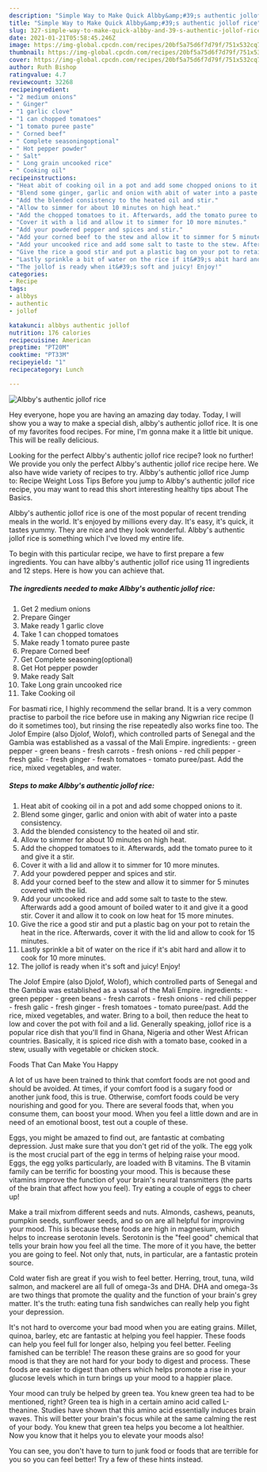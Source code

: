 ```yaml
---
description: "Simple Way to Make Quick Albby&amp;#39;s authentic jollof rice"
title: "Simple Way to Make Quick Albby&amp;#39;s authentic jollof rice"
slug: 327-simple-way-to-make-quick-albby-and-39-s-authentic-jollof-rice
date: 2021-01-21T05:58:45.246Z
image: https://img-global.cpcdn.com/recipes/20bf5a75d6f7d79f/751x532cq70/albbys-authentic-jollof-rice-recipe-main-photo.jpg
thumbnail: https://img-global.cpcdn.com/recipes/20bf5a75d6f7d79f/751x532cq70/albbys-authentic-jollof-rice-recipe-main-photo.jpg
cover: https://img-global.cpcdn.com/recipes/20bf5a75d6f7d79f/751x532cq70/albbys-authentic-jollof-rice-recipe-main-photo.jpg
author: Ruth Bishop
ratingvalue: 4.7
reviewcount: 32268
recipeingredient:
- "2 medium onions"
- " Ginger"
- "1 garlic clove"
- "1 can chopped tomatoes"
- "1 tomato puree paste"
- " Corned beef"
- " Complete seasoningoptional"
- " Hot pepper powder"
- " Salt"
- " Long grain uncooked rice"
- " Cooking oil"
recipeinstructions:
- "Heat abit of cooking oil in a pot and add some chopped onions to it."
- "Blend some ginger, garlic and onion with abit of water into a paste consistency."
- "Add the blended consistency to the heated oil and stir."
- "Allow to simmer for about 10 minutes on high heat."
- "Add the chopped tomatoes to it. Afterwards, add the tomato puree to it and give it a stir."
- "Cover it with a lid and allow it to simmer for 10 more minutes."
- "Add your powdered pepper and spices and stir."
- "Add your corned beef to the stew and allow it to simmer for 5 minutes covered with the lid."
- "Add your uncooked rice and add some salt to taste to the stew. Afterwards add a good amount of boiled water to it and give it a good stir. Cover it and allow it to cook on low heat for 15 more minutes."
- "Give the rice a good stir and put a plastic bag on your pot to retain the heat in the rice. Afterwards, cover it with the lid and allow to cook for 15 minutes."
- "Lastly sprinkle a bit of water on the rice if it&#39;s abit hard and allow it to cook for 10 more minutes."
- "The jollof is ready when it&#39;s soft and juicy! Enjoy!"
categories:
- Recipe
tags:
- albbys
- authentic
- jollof

katakunci: albbys authentic jollof 
nutrition: 176 calories
recipecuisine: American
preptime: "PT20M"
cooktime: "PT33M"
recipeyield: "1"
recipecategory: Lunch

---
```



![Albby&#39;s authentic jollof rice](https://img-global.cpcdn.com/recipes/20bf5a75d6f7d79f/751x532cq70/albbys-authentic-jollof-rice-recipe-main-photo.jpg)

Hey everyone, hope you are having an amazing day today. Today, I will show you a way to make a special dish, albby&#39;s authentic jollof rice. It is one of my favorites food recipes. For mine, I'm gonna make it a little bit unique. This will be really delicious.

Looking for the perfect Albby&#39;s authentic jollof rice recipe? look no further! We provide you only the perfect Albby&#39;s authentic jollof rice recipe here. We also have wide variety of recipes to try. Albby&#39;s authentic jollof rice Jump to: Recipe Weight Loss Tips Before you jump to Albby&#39;s authentic jollof rice recipe, you may want to read this short interesting healthy tips about The Basics.

Albby&#39;s authentic jollof rice is one of the most popular of recent trending meals in the world. It's enjoyed by millions every day. It's easy, it's quick, it tastes yummy. They are nice and they look wonderful. Albby&#39;s authentic jollof rice is something which I've loved my entire life.


To begin with this particular recipe, we have to first prepare a few ingredients. You can have albby&#39;s authentic jollof rice using 11 ingredients and 12 steps. Here is how you can achieve that.

<!--inarticleads1-->

##### The ingredients needed to make Albby&#39;s authentic jollof rice:

1. Get 2 medium onions
1. Prepare  Ginger
1. Make ready 1 garlic clove
1. Take 1 can chopped tomatoes
1. Make ready 1 tomato puree paste
1. Prepare  Corned beef
1. Get  Complete seasoning(optional)
1. Get  Hot pepper powder
1. Make ready  Salt
1. Take  Long grain uncooked rice
1. Take  Cooking oil


For basmati rice, I highly recommend the sellar brand. It is a very common practise to parboil the rice before use in making any Nigwrian rice recipe (I do it sometimes too), but rinsing the rise repeatedly also works fine too. The Jolof Empire (also Djolof, Wolof), which controlled parts of Senegal and the Gambia was established as a vassal of the Mali Empire. ingredients: - green pepper - green beans - fresh carrots - fresh onions - red chili pepper - fresh galic - fresh ginger - fresh tomatoes - tomato puree/past. Add the rice, mixed vegetables, and water. 

<!--inarticleads2-->

##### Steps to make Albby&#39;s authentic jollof rice:

1. Heat abit of cooking oil in a pot and add some chopped onions to it.
1. Blend some ginger, garlic and onion with abit of water into a paste consistency.
1. Add the blended consistency to the heated oil and stir.
1. Allow to simmer for about 10 minutes on high heat.
1. Add the chopped tomatoes to it. Afterwards, add the tomato puree to it and give it a stir.
1. Cover it with a lid and allow it to simmer for 10 more minutes.
1. Add your powdered pepper and spices and stir.
1. Add your corned beef to the stew and allow it to simmer for 5 minutes covered with the lid.
1. Add your uncooked rice and add some salt to taste to the stew. Afterwards add a good amount of boiled water to it and give it a good stir. Cover it and allow it to cook on low heat for 15 more minutes.
1. Give the rice a good stir and put a plastic bag on your pot to retain the heat in the rice. Afterwards, cover it with the lid and allow to cook for 15 minutes.
1. Lastly sprinkle a bit of water on the rice if it&#39;s abit hard and allow it to cook for 10 more minutes.
1. The jollof is ready when it&#39;s soft and juicy! Enjoy!


The Jolof Empire (also Djolof, Wolof), which controlled parts of Senegal and the Gambia was established as a vassal of the Mali Empire. ingredients: - green pepper - green beans - fresh carrots - fresh onions - red chili pepper - fresh galic - fresh ginger - fresh tomatoes - tomato puree/past. Add the rice, mixed vegetables, and water. Bring to a boil, then reduce the heat to low and cover the pot with foil and a lid. Generally speaking, jollof rice is a popular rice dish that you&#39;ll find in Ghana, Nigeria and other West African countries. Basically, it is spiced rice dish with a tomato base, cooked in a stew, usually with vegetable or chicken stock. 

Foods That Can Make You Happy


A lot of us have been trained to think that comfort foods are not good and should be avoided. At times, if your comfort food is a sugary food or another junk food, this is true. Otherwise, comfort foods could be very nourishing and good for you. There are several foods that, when you consume them, can boost your mood. When you feel a little down and are in need of an emotional boost, test out a couple of these.

Eggs, you might be amazed to find out, are fantastic at combating depression. Just make sure that you don't get rid of the yolk. The egg yolk is the most crucial part of the egg in terms of helping raise your mood. Eggs, the egg yolks particularly, are loaded with B vitamins. The B vitamin family can be terrific for boosting your mood. This is because these vitamins improve the function of your brain's neural transmitters (the parts of the brain that affect how you feel). Try eating a couple of eggs to cheer up!

Make a trail mixfrom different seeds and nuts. Almonds, cashews, peanuts, pumpkin seeds, sunflower seeds, and so on are all helpful for improving your mood. This is because these foods are high in magnesium, which helps to increase serotonin levels. Serotonin is the "feel good" chemical that tells your brain how you feel all the time. The more of it you have, the better you are going to feel. Not only that, nuts, in particular, are a fantastic protein source.

Cold water fish are great if you wish to feel better. Herring, trout, tuna, wild salmon, and mackerel are all full of omega-3s and DHA. DHA and omega-3s are two things that promote the quality and the function of your brain's grey matter. It's the truth: eating tuna fish sandwiches can really help you fight your depression. 

It's not hard to overcome your bad mood when you are eating grains. Millet, quinoa, barley, etc are fantastic at helping you feel happier. These foods can help you feel full for longer also, helping you feel better. Feeling famished can be terrible! The reason these grains are so good for your mood is that they are not hard for your body to digest and process. These foods are easier to digest than others which helps promote a rise in your glucose levels which in turn brings up your mood to a happier place.

Your mood can truly be helped by green tea. You knew green tea had to be mentioned, right? Green tea is high in a certain amino acid called L-theanine. Studies have shown that this amino acid essentially induces brain waves. This will better your brain's focus while at the same calming the rest of your body. You knew that green tea helps you become a lot healthier. Now you know that it helps you to elevate your moods also!

You can see, you don't have to turn to junk food or foods that are terrible for you so you can feel better! Try  a few  of  these  hints  instead.

